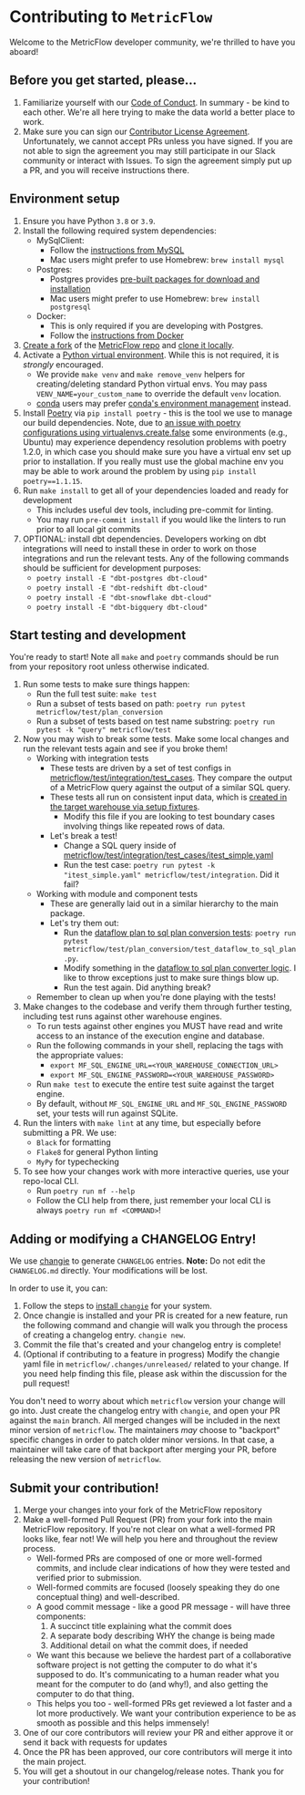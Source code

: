 # Contributing to `MetricFlow`

Welcome to the MetricFlow developer community, we're thrilled to have you aboard!

## Before you get started, please...

1. Familiarize yourself with our [Code of Conduct](https://www.getdbt.com/community/code-of-conduct/#:~:text=We%20want%20everyone%20to%20have,don't%20be%20a%20jerk.). In summary - be kind to each other. We're all here trying to make the data world a better place to work.
2. Make sure you can sign our [Contributor License Agreement](https://docs.getdbt.com/community/resources/contributor-license-agreements). Unfortunately, we cannot accept PRs unless you have signed. If you are not able to sign the agreement you may still participate in our Slack community or interact with Issues. To sign the agreement simply put up a PR, and you will receive instructions there.

## Environment setup

1. Ensure you have Python `3.8` or `3.9`.
2. Install the following required system dependencies:
    - MySqlClient:
        - Follow the [instructions from MySQL](https://dev.mysql.com/doc/mysql-getting-started/en/)
        - Mac users might prefer to use Homebrew: `brew install mysql`
    - Postgres:
        - Postgres provides [pre-built packages for download and installation](https://www.postgresql.org/download/)
        - Mac users might prefer to use Homebrew: `brew install postgresql`
    - Docker:
        - This is only required if you are developing with Postgres.
        - Follow the [instructions from Docker](https://docs.docker.com/get-docker/)
3. [Create a fork](https://docs.github.com/en/get-started/quickstart/fork-a-repo) of the [MetricFlow repo](https://github.com/dbt-labs/metricflow) and [clone it locally](https://docs.github.com/en/repositories/creating-and-managing-repositories/cloning-a-repository).
4. Activate a [Python virtual environment](https://docs.python.org/3/library/venv.html). While this is not required, it is *strongly* encouraged.
    - We provide `make venv` and `make remove_venv` helpers for creating/deleting standard Python virtual envs. You may pass `VENV_NAME=your_custom_name` to override the default `venv` location.
    - [conda](https://docs.conda.io/en/latest/) users may prefer [conda's environment management](https://docs.conda.io/projects/conda/en/latest/user-guide/tasks/manage-environments.html) instead.
5. Install [Poetry](https://python-poetry.org/docs/) via `pip install poetry` - this is the tool we use to manage our build dependencies. Note, due to [an issue with poetry configurations using virtualenvs.create.false](https://github.com/python-poetry/poetry/issues/6459) some environments (e.g., Ubuntu) may experience dependency resolution problems with poetry 1.2.0, in which case you should make sure you have a virtual env set up prior to installation. If you really must use the global machine env you may be able to work around the problem by using `pip install poetry==1.1.15`.
6. Run `make install` to get all of your dependencies loaded and ready for development
    - This includes useful dev tools, including pre-commit for linting.
    - You may run `pre-commit install` if you would like the linters to run prior to all local git commits
7. OPTIONAL: install dbt dependencies. Developers working on dbt integrations will need to install these in order to work on those integrations and run the relevant tests. Any of the following commands should be sufficient for development purposes:
    - `poetry install -E "dbt-postgres dbt-cloud"`
    - `poetry install -E "dbt-redshift dbt-cloud"`
    - `poetry install -E "dbt-snowflake dbt-cloud"`
    - `poetry install -E "dbt-bigquery dbt-cloud"`

## Start testing and development

You're ready to start! Note all `make` and `poetry` commands should be run from your repository root unless otherwise indicated.

1. Run some tests to make sure things happen:
    - Run the full test suite: `make test`
    - Run a subset of tests based on path: `poetry run pytest metricflow/test/plan_conversion`
    - Run a subset of tests based on test name substring: `poetry run pytest -k "query" metricflow/test`
2. Now you may wish to break some tests. Make some local changes and run the relevant tests again and see if you broke them!
    - Working with integration tests
        - These tests are driven by a set of test configs in [metricflow/test/integration/test_cases](metricflow/test/integration/test_cases/). They compare the output of a MetricFlow query against the output of a similar SQL query.
        - These tests all run on consistent input data, which is [created in the target warehouse via setup fixtures](metricflow/test/fixtures/table_fixtures.py).
            - Modify this file if you are looking to test boundary cases involving things like repeated rows of data.
        - Let's break a test!
            - Change a SQL query inside of [metricflow/test/integration/test_cases/itest_simple.yaml](metricflow/test/integration/test_cases/itest_simple.yaml)
            - Run the test case: `poetry run pytest -k "itest_simple.yaml" metricflow/test/integration`. Did it fail?
    - Working with module and component tests
        - These are generally laid out in a similar hierarchy to the main package.
        - Let's try them out:
            - Run the [dataflow plan to sql plan conversion tests](metricflow/test/plan_conversion/test_dataflow_to_sql_plan.py): `poetry run pytest metricflow/test/plan_conversion/test_dataflow_to_sql_plan.py`.
            - Modify something in the [dataflow to sql plan converter logic](metricflow/plan_conversion/dataflow_to_sql.py). I like to throw exceptions just to make sure things blow up.
            - Run the test again. Did anything break?
    - Remember to clean up when you're done playing with the tests!
3. Make changes to the codebase and verify them through further testing, including test runs against other warehouse engines.
    - To run tests against other engines you MUST have read and write access to an instance of the execution engine and database.
    - Run the following commands in your shell, replacing the tags with the appropriate values:
        - `export MF_SQL_ENGINE_URL=<YOUR_WAREHOUSE_CONNECTION_URL>`
        - `export MF_SQL_ENGINE_PASSWORD=<YOUR_WAREHOUSE_PASSWORD>`
    - Run `make test` to execute the entire test suite against the target engine.
    - By default, without `MF_SQL_ENGINE_URL` and `MF_SQL_ENGINE_PASSWORD` set, your tests will run against SQLite.
4. Run the linters with `make lint` at any time, but especially before submitting a PR. We use:
    - `Black` for formatting
    - `Flake8` for general Python linting
    - `MyPy` for typechecking
5. To see how your changes work with more interactive queries, use your repo-local CLI.
    - Run `poetry run mf --help`
    - Follow the CLI help from there, just remember your local CLI is always `poetry run mf <COMMAND>`!

## Adding or modifying a CHANGELOG Entry!

We use [changie](https://changie.dev) to generate `CHANGELOG` entries. **Note:** Do not edit the `CHANGELOG.md` directly. Your modifications will be lost.

In order to use it, you can:

1. Follow the steps to [install `changie`](https://changie.dev/guide/installation/) for your system.
2. Once changie is installed and your PR is created for a new feature, run the following command and changie will walk you through the process of creating a changelog entry. `changie new`.
3. Commit the file that's created and your changelog entry is complete!
4. (Optional if contributing to a feature in progress) Modify the changie yaml file in `metricflow/.changes/unreleased/` related to your change. If you need help finding this file, please ask within the discussion for the pull request!

You don't need to worry about which `metricflow` version your change will go into. Just create the changelog entry with `changie`, and open your PR against the `main` branch. All merged changes will be included in the next minor version of `metricflow`. The maintainers _may_ choose to "backport" specific changes in order to patch older minor versions. In that case, a maintainer will take care of that backport after merging your PR, before releasing the new version of `metricflow`.

## Submit your contribution!

1. Merge your changes into your fork of the MetricFlow repository
2. Make a well-formed Pull Request (PR) from your fork into the main MetricFlow repository. If you're not clear on what a well-formed PR looks like, fear not! We will help you here and throughout the review process.
    - Well-formed PRs are composed of one or more well-formed commits, and include clear indications of how they were tested and verified prior to submission.
    - Well-formed commits are focused (loosely speaking they do one conceptual thing) and well-described.
    - A good commit message - like a good PR message - will have three components:
        1. A succinct title explaining what the commit does
        2. A separate body describing WHY the change is being made
        3. Additional detail on what the commit does, if needed
    - We want this because we believe the hardest part of a collaborative software project is not getting the computer to do what it's supposed to do. It's communicating to a human reader what you meant for the computer to do (and why!), and also getting the computer to do that thing.
    - This helps you too - well-formed PRs get reviewed a lot faster and a lot more productively. We want your contribution experience to be as smooth as possible and this helps immensely!
3. One of our core contributors will review your PR and either approve it or send it back with requests for updates
4. Once the PR has been approved, our core contributors will merge it into the main project.
5. You will get a shoutout in our changelog/release notes. Thank you for your contribution!
